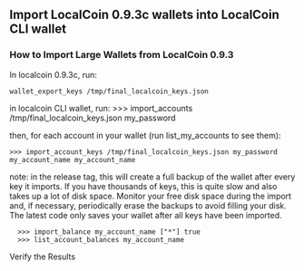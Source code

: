 ## Import LocalCoin 0.9.3c wallets into LocalCoin CLI wallet


### How to Import Large Wallets from LocalCoin 0.9.3

In localcoin 0.9.3c, run:

    wallet_export_keys /tmp/final_localcoin_keys.json

in localcoin CLI wallet, run: >>> import_accounts /tmp/final_localcoin_keys.json my_password

then, for each account in your wallet (run list_my_accounts to see them):

    >>> import_account_keys /tmp/final_localcoin_keys.json my_password my_account_name my_account_name

note: in the release tag, this will create a full backup of the wallet after every key it imports. If you have thousands of keys, this is quite slow and also takes up a lot of disk space. Monitor your free disk space during the import and, if necessary, periodically erase the backups to avoid filling your disk. The latest code only saves your wallet after all keys have been imported.

      >>> import_balance my_account_name ["*"] true
      >>> list_account_balances my_account_name

Verify the Results
